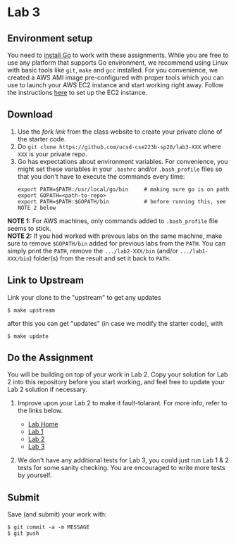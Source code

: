 # Lab 3

## Environment setup
You need to [install Go](https://golang.org/doc/install) to work with these assignments. While 
you are free to use any platform that supports Go environment, we recommend using Linux with basic tools 
like `git`, `make` and `gcc` installed. For you convenience, we created a AWS AMI image pre-configured
with proper tools which you can use to launch your AWS EC2 instance and start working right away.
Follow the instructions [here](./ec2-setup.md) to set up the EC2 instance.


## Download

1. Use the _fork link_ from the class website to create your private clone of the starter code.
2. Do `git clone https://github.com/ucsd-cse223b-sp20/lab3-XXX` where `XXX` is your private repo.
3. Go has expectations about environment variables. For convenience, you might set these variables in your `.bashrc` and/or `.bash_profile` files so that you don't have to execute the commands every time:
    ```
    export PATH=$PATH:/usr/local/go/bin     # making sure go is on path
    export GOPATH=<path-to-repo>
    export PATH=$PATH:$GOPATH/bin           # before running this, see NOTE 2 below
    ```
**NOTE 1:** For AWS machines, only commands added to `.bash_profile` file seems to stick.  
**NOTE 2:** If you had worked with prevous labs on the same machine, make sure to remove `$GOPATH/bin` added for previous labs from the `PATH`. You can simply print the `PATH`, remove the `.../lab2-XXX/bin` (and/or `.../lab1-XXX/bin`) folder(s) from the result and set it back to `PATH`. 

## Link to Upstream

Link your clone to the "upstream" to get any updates
```
$ make upstream
```

after this you can get "updates" (in case we modify the starter code), with

```
$ make update
```

## Do the Assignment 

You will be building on top of your work in Lab 2. Copy your solution for Lab 2 into this repository before you start working, and feel free to update your Lab 2 solution if necessary.

1. Improve upon your Lab 2 to make it fault-tolarant. For more info, refer to the links below.
    - [Lab Home](https://cseweb.ucsd.edu/classes/sp20/cse223B-a/labs.html)
    - [Lab 1](https://cseweb.ucsd.edu/classes/sp20/cse223B-a/lab1.html)
    - [Lab 2](https://cseweb.ucsd.edu/classes/sp20/cse223B-a/lab2.html)  
    - [Lab 3](https://cseweb.ucsd.edu/classes/sp20/cse223B-a/lab3.html)  
    

2. We don't have any additional tests for Lab 3, you could just run Lab 1 & 2 tests for some sanity checking. You are encouraged to write more tests by yourself.


## Submit 

Save (and submit) your work with:
```
$ git commit -a -m MESSAGE
$ git push
```
